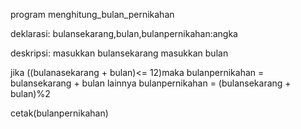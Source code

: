 program menghitung_bulan_pernikahan

deklarasi:
bulansekarang,bulan,bulanpernikahan:angka

deskripsi:
masukkan bulansekarang
masukkan bulan

jika ((bulanasekarang + bulan)<= 12)maka
       bulanpernikahan = bulansekarang + bulan
    lainnya
       bulanpernikahan = (bulansekarang + bulan)%2

  cetak(bulanpernikahan)     
